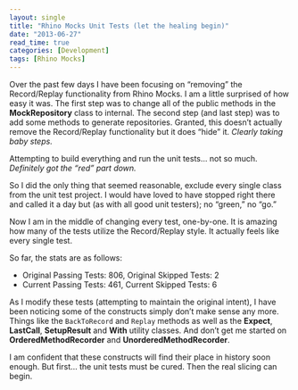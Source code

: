 ```yaml
---
layout: single
title: "Rhino Mocks Unit Tests (let the healing begin)"
date: "2013-06-27"
read_time: true
categories: [Development]
tags: [Rhino Mocks]
---
```


Over the past few days I have been focusing on “removing” the Record/Replay functionality from Rhino Mocks. 
I am a little surprised of how easy it was. The first step was to change all of the public methods in the **MockRepository** class to internal. 
The second step (and last step) was to add some methods to generate repositories. 
Granted, this doesn’t actually remove the Record/Replay functionality but it does “hide” it. _Clearly taking baby steps._

Attempting to build everything and run the unit tests… not so much. _Definitely got the “red” part down._

So I did the only thing that seemed reasonable, exclude every single class from the unit test project. 
I would have loved to have stopped right there and called it a day but (as with all good unit testers); no “green,” no “go.”

Now I am in the middle of changing every test, one-by-one. It is amazing how many of the tests utilize the Record/Replay style. 
It actually feels like every single test.

So far, the stats are as follows:
- Original Passing Tests: 806, Original Skipped Tests: 2
- Current Passing Tests: 461, Current Skipped Tests: 6

As I modify these tests (attempting to maintain the original intent), I have been noticing some of the constructs simply don’t make sense any more. 
Things like the `BackToRecord` and `Replay` methods as well as the **Expect**, **LastCall**, **SetupResult** and **With** utility classes. 
And don’t get me started on **OrderedMethodRecorder** and **UnorderedMethodRecorder**.

I am confident that these constructs will find their place in history soon enough. 
But first… the unit tests must be cured. Then the real slicing can begin.
